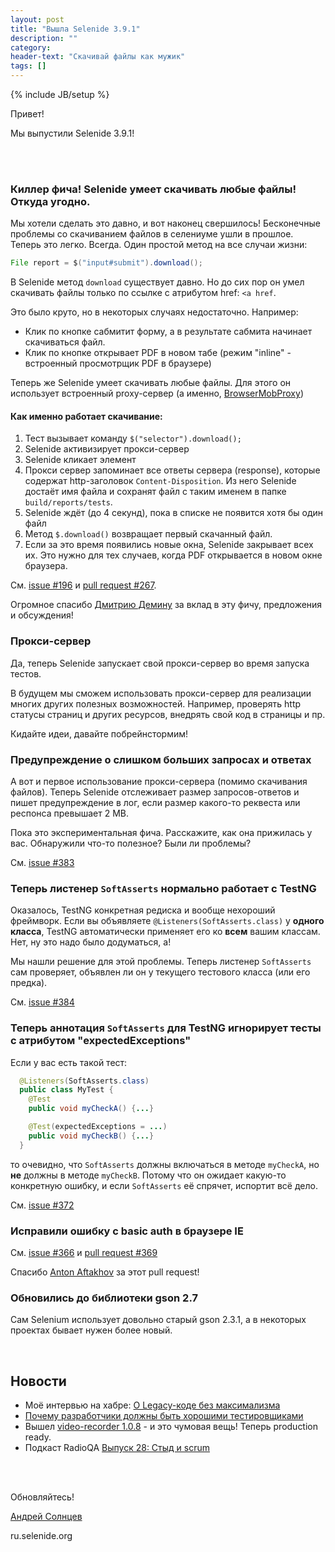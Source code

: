 ```yaml
---
layout: post
title: "Вышла Selenide 3.9.1"
description: ""
category:
header-text: "Скачивай файлы как мужик"
tags: []
---
```

{% include JB/setup %}

Привет!

Мы выпустили Selenide 3.9.1! 

<br/>
<br/>

### Киллер фича! Selenide умеет скачивать любые файлы! Откуда угодно.

Мы хотели сделать это давно, и вот наконец свершилось!
Бесконечные проблемы со скачиванием файлов в селениуме ушли в прошлое. 
Теперь это легко. Всегда. Один простой метод на все случаи жизни:

```java
File report = $("input#submit").download();
```

В Selenide метод `download` существует давно.
Но до сих пор он умел скачивать файлы только по ссылке с атрибутом href: `<a href`.

Это было круто, но в некоторых случаях недостаточно. Например:

* Клик по кнопке сабмитит форму, а в результате сабмита начинает скачиваться файл.
* Клик по кнопке открывает PDF в новом табе (режим "inline" - встроенный просмотрщик PDF в браузере)

Теперь же Selenide умеет скачивать любые файлы.
Для этого он использует встроенный proxy-сервер (а именно, [BrowserMobProxy](https://github.com/lightbody/browsermob-proxy))

#### Как именно работает скачивание:

1. Тест вызывает команду `$("selector").download();`
2. Selenide активизирует прокси-сервер
3. Selenide кликает элемент
4. Прокси сервер запоминает все ответы сервера (response), которые содержат http-заголовок `Content-Disposition`.
   Из него Selenide достаёт имя файла и сохранят файл с таким именем в папке `build/reports/tests`.
5. Selenide ждёт (до 4 секунд), пока в списке не появится хотя бы один файл
6. Метод `$.download()` возвращает первый скачанный файл.
7. Если за это время появились новые окна, Selenide закрывает всех их.
   Это нужно для тех случаев, когда PDF открывается в новом окне браузера. 

См. [issue #196](https://github.com/codeborne/selenide/issues/196) и 
[pull request #267](https://github.com/codeborne/selenide/pull/267).

Огромное спасибо [Дмитрию Демину](https://github.com/dimand58) за вклад в эту фичу, предложения и обсуждения!


### Прокси-сервер

Да, теперь Selenide запускает свой прокси-сервер во время запуска тестов. 

В будущем мы сможем использовать прокси-сервер для реализации многих других полезных возможностей.
Например, проверять http статусы страниц и других ресурсов, внедрять свой код в страницы и пр.

Кидайте идеи, давайте побрейнстормим!


### Предупреждение о слишком больших запросах и ответах

А вот и первое использование прокси-сервера (помимо скачивания файлов).
Теперь Selenide отслеживает размер запросов-ответов и пишет предупреждение 
в лог, если размер какого-то реквеста или респонса превышает 2 MB. 

Пока это экспериментальная фича. Расскажите, как она прижилась у вас. 
Обнаружили что-то полезное? Были ли проблемы? 

См. [issue #383](https://github.com/codeborne/selenide/issues/383)


### Теперь листенер `SoftAsserts` нормально работает с TestNG

Оказалось, TestNG конкретная редиска и вообще нехороший фреймворк. 
Если вы объявляете `@Listeners(SoftAsserts.class)` у **одного класса**, TestNG автоматически
применяет его ко **всем** вашим классам. Нет, ну это надо было додуматься, а!

Мы нашли решение для этой проблемы. Теперь листенер `SoftAsserts` сам 
проверяет, объявлен ли он у текущего тестового класса (или его предка). 

См. [issue #384](https://github.com/codeborne/selenide/issues/384)

### Теперь аннотация `SoftAsserts` для TestNG игнорирует тесты с атрибутом "expectedExceptions" 

Если у вас есть такой тест:

```java
  @Listeners(SoftAsserts.class)
  public class MyTest {
    @Test
    public void myCheckA() {...}

    @Test(expectedExceptions = ...)
    public void myCheckB() {...}
  }
```

то очевидно, что `SoftAsserts` должны включаться в методе `myCheckA`, 
но **не** должны в методе `myCheckB`. Потому что он ожидает какую-то 
конкретную ошибку, и если `SoftAsserts` её спрячет, испортит всё дело. 

См. [issue #372](https://github.com/codeborne/selenide/issues/372)


### Исправили ошибку с basic auth в браузере IE

См. [issue #366](https://github.com/codeborne/selenide/issues/366) и
[pull request #369](https://github.com/codeborne/selenide/pull/369)

Спасибо [Anton Aftakhov](https://github.com/simple-elf) за этот pull request!

### Обновились до библиотеки gson 2.7
 
Сам Selenium использует довольно старый gson 2.3.1, а в некоторых 
проектах бывает нужен более новый. 


<br/>

## Новости 

* Моё интервью на хабре: [О Legacy-коде без максимализма](https://habrahabr.ru/company/jugru/blog/308528/)
* [Почему разработчики должны быть хорошими тестировщиками](http://asolntsev.github.io/ru/2016/08/05/why-programmer-cannot-be-true-tester/)
* Вышел [video-recorder 1.0.8](http://automation-remarks.com/videorecorder-java/) - и это чумовая вещь! Теперь production ready.
* Подкаст RadioQA [Выпуск 28: Стыд и scrum](http://radio-qa.com/28-scrum/)

<br/>
<br/>

Обновляйтесь!

[Андрей Солнцев](http://asolntsev.github.io/)

ru.selenide.org
